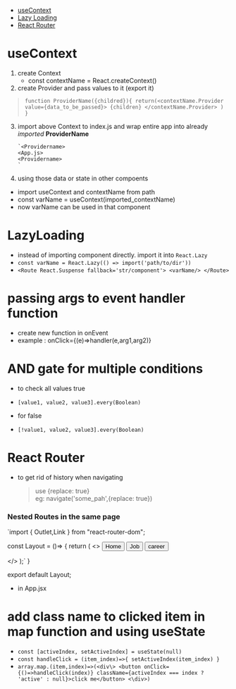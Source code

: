 - [useContext](#usecontext)
- [Lazy Loading](#lazyloading)
- [React Router](#react-router)

# useContext

1.  create Context
    - const contextName = React.createContext()
2.  create Provider and pass values to it (export it)

> `function ProviderName({childred}){
   return(<contextName.Provider value={data_to_be_passed}>
    {children}
    </contextName.Provider>
    )
    }`

3.  import above Context to index.js and wrap entire app into already _imported_ **ProviderName**

        `<Providername>
        <App.js>
        <Providername>
        `

4.  using those data or state in other compoents

- import useContext and contextName from path
- const varName = useContext(imported_contextName)
- now varName can be used in that component

# LazyLoading

- instead of importing component directly. import it into `React.Lazy`
- `const varName = React.Lazy(() => import('path/to/dir'))`
- `<Route React.Suspense fallback='str/component'> <varName/> </Route>`

# passing args to event handler function

- create new function in onEvent
- example : onClick={(e)=>handler(e,arg1,arg2)}

# AND gate for multiple conditions

- to check all values true
-     [value1, value2, value3].every(Boolean)
- for false
-     [!value1, value2, value3].every(Boolean)

# React Router

- to get rid of history when navigating
  > use {replace: true}  
  > eg: navigate('some_pah',{replace: true})

### Nested Routes in the same page
`import { Outlet,Link } from "react-router-dom";

const Layout = ()=> {
    return (
      <>
        <button>
          <Link to="/">Home</Link> 
        </button>
        <button>
          <Link to="job">Job</Link>
        </button>
        <button>
          <Link to="career">career</Link>
        </button>
        <main>
        <Outlet />
        </main>
      </>
    );`
}

export default Layout;

- in App.jsx <Route path="/" element={Layout} />

# add class name to clicked item in map function and using useState

- `const [activeIndex, setActiveIndex] = useState(null)`
- `const handleClick = (item_index)=>{
    setActiveIndex(item_index)
  }`
- `array.map.(item,index)=>(<div\>
    <button onClick={()=>handleClick(index)}
className={activeIndex === index ? 'active' : null}>click me</button> <\div>)`